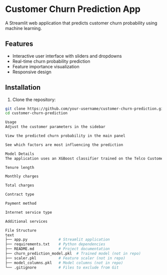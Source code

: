 # Customer Churn Prediction App

A Streamlit web application that predicts customer churn probability using machine learning.

## Features

- Interactive user interface with sliders and dropdowns
- Real-time churn probability prediction
- Feature importance visualization
- Responsive design

## Installation

1. Clone the repository:
```bash
git clone https://github.com/your-username/customer-churn-prediction.git
cd customer-churn-prediction

Usage
Adjust the customer parameters in the sidebar

View the predicted churn probability in the main panel

See which factors are most influencing the prediction

Model Details
The application uses an XGBoost classifier trained on the Telco Customer Churn dataset with the following features:

Tenure length

Monthly charges

Total charges

Contract type

Payment method

Internet service type

Additional services

File Structure
text
├── app.py              # Streamlit application
├── requirements.txt    # Python dependencies
├── README.md           # Project documentation
├── churn_prediction_model.pkl  # Trained model (not in repo)
├── scaler.pkl          # Feature scaler (not in repo)
├── model_columns.pkl   # Model columns (not in repo)
└── .gitignore          # Files to exclude from Git
